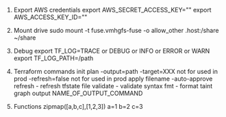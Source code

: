 1. Export AWS credentials
export AWS_SECRET_ACCESS_KEY=""
export AWS_ACCESS_KEY_ID=""

2. Mount drive
sudo mount -t fuse.vmhgfs-fuse -o allow_other .host:/share ~/share

3. Debug
export TF_LOG=TRACE or DEBUG or INFO or ERROR or WARN
export TF_LOG_PATH=/path     

4. Terraform commands
  init
  plan
        -output=path
        -target=XXX       not for used in prod
        -refresh=false    not for used in prod
  apply
        filename
        -auto-approve
  refresh - refresh tfstate file
  validate  - validate syntax
  fmt - format
  taint
  graph
  output NAME_OF_OUTPUT_COMMAND

5. Functions
  zipmap([a,b,c],[1,2,3])
    a=1
    b=2
    c=3
